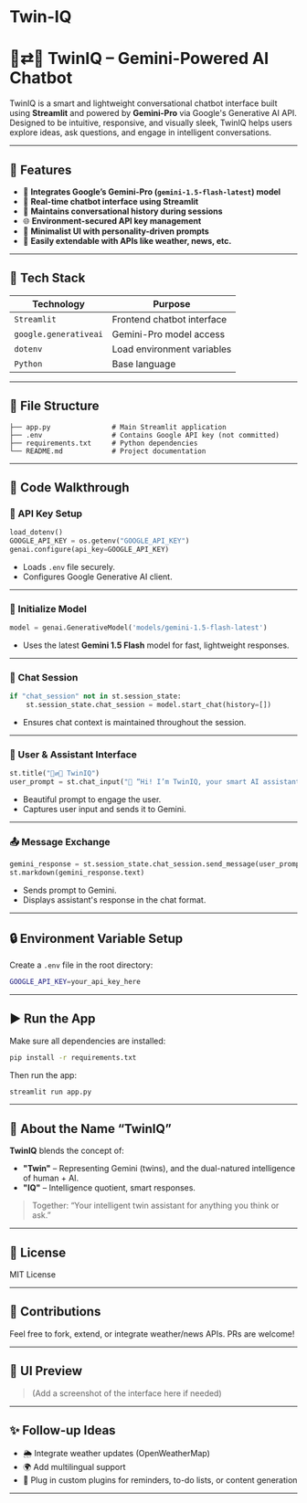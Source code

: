 # Twin-IQ
# 🧠⇄🧠 TwinIQ – Gemini-Powered AI Chatbot

TwinIQ is a smart and lightweight conversational chatbot interface built using **Streamlit** and powered by **Gemini-Pro** via Google's Generative AI API. Designed to be intuitive, responsive, and visually sleek, TwinIQ helps users explore ideas, ask questions, and engage in intelligent conversations.

---

## 🚀 Features

* 🔌 **Integrates Google’s Gemini-Pro (`gemini-1.5-flash-latest`) model**
* 💬 **Real-time chatbot interface using Streamlit**
* 📜 **Maintains conversational history during sessions**
* 🌐 **Environment-secured API key management**
* 🧠 **Minimalist UI with personality-driven prompts**
* 🧪 **Easily extendable with APIs like weather, news, etc.**

---

## 🧱 Tech Stack

| Technology            | Purpose                    |
| --------------------- | -------------------------- |
| `Streamlit`           | Frontend chatbot interface |
| `google.generativeai` | Gemini-Pro model access    |
| `dotenv`              | Load environment variables |
| `Python`              | Base language              |

---

## 📁 File Structure

```plaintext
├── app.py               # Main Streamlit application
├── .env                 # Contains Google API key (not committed)
├── requirements.txt     # Python dependencies
└── README.md            # Project documentation
```

---

## 🧪 Code Walkthrough

### 🔑 API Key Setup

```python
load_dotenv()
GOOGLE_API_KEY = os.getenv("GOOGLE_API_KEY")
genai.configure(api_key=GOOGLE_API_KEY)
```

* Loads `.env` file securely.
* Configures Google Generative AI client.

---

### 🤖 Initialize Model

```python
model = genai.GenerativeModel('models/gemini-1.5-flash-latest')
```

* Uses the latest **Gemini 1.5 Flash** model for fast, lightweight responses.

---

### 💬 Chat Session

```python
if "chat_session" not in st.session_state:
    st.session_state.chat_session = model.start_chat(history=[])
```

* Ensures chat context is maintained throughout the session.

---

### 🧠 User & Assistant Interface

```python
st.title("🧠⇄🧠 TwinIQ")
user_prompt = st.chat_input("👋 “Hi! I’m TwinIQ, your smart AI assistant —Let’s explore your questions together!”")
```

* Beautiful prompt to engage the user.
* Captures user input and sends it to Gemini.

---

### 📤 Message Exchange

```python
gemini_response = st.session_state.chat_session.send_message(user_prompt)
st.markdown(gemini_response.text)
```

* Sends prompt to Gemini.
* Displays assistant's response in the chat format.

---

## 🔒 Environment Variable Setup

Create a `.env` file in the root directory:

```bash
GOOGLE_API_KEY=your_api_key_here
```

---

## ▶️ Run the App

Make sure all dependencies are installed:

```bash
pip install -r requirements.txt
```

Then run the app:

```bash
streamlit run app.py
```

---

## 🧠 About the Name “TwinIQ”

**TwinIQ** blends the concept of:

* **"Twin"** – Representing Gemini (twins), and the dual-natured intelligence of human + AI.
* **"IQ"** – Intelligence quotient, smart responses.

> Together: “Your intelligent twin assistant for anything you think or ask.”

---

## 🪪 License

MIT License

---

## 🤝 Contributions

Feel free to fork, extend, or integrate weather/news APIs. PRs are welcome!

---

## 📸 UI Preview

> (Add a screenshot of the interface here if needed)

---

## ✨ Follow-up Ideas

* 🌦️ Integrate weather updates (OpenWeatherMap)
* 🌍 Add multilingual support
* 🧹 Plug in custom plugins for reminders, to-do lists, or content generation

---

